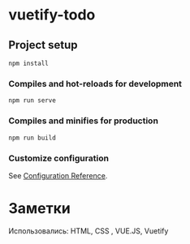 # vuetify-todo

## Project setup
```
npm install
```

### Compiles and hot-reloads for development
```
npm run serve
```

### Compiles and minifies for production
```
npm run build
```

### Customize configuration
See [Configuration Reference](https://cli.vuejs.org/config/).

<h1>Заметки</h1>
<p> Использовались: HTML, CSS , VUE.JS, Vuetify</p>

